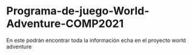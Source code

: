 # Programa-de-juego-World-Adventure-COMP2021
En este podrán encontrar toda la información echa en el proyecto world adventure
